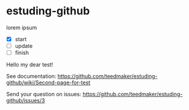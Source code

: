 # estuding-github
lorem ipsum

- [x] start
- [ ] update
- [ ] finish

Hello my dear test!



See documentation: https://github.com/teedmaker/estuding-github/wiki/Second-page-for-test

Send your question on issues: https://github.com/teedmaker/estuding-github/issues/3
